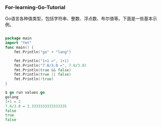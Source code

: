 ### For-learning-Go-Tutorial
Go语言各种值类型，包括字符串、整数、浮点数、布尔值等。下面是一些基本示例。

```go

package main
import "fmt"
func main() {
    fmt.Println("go" + "lang")

    fmt.Println("1+1 =", 1+1)
    fmt.Println("7.0/3.0 =", 7.0/3.0)
    fmt.Println(true && false)
    fmt.Println(true || false)
    fmt.Println(!true)
}
```

```go
$ go run values.go
golang
1+1 = 2
7.0/3.0 = 2.3333333333333335
false
true
false
```


